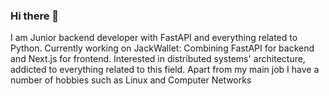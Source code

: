 ### Hi there 👋
I am Junior backend developer with FastAPI and everything related to Python.
Currently working on JackWallet: Combining FastAPI for backend and Next.js for frontend.
Interested in distributed systems' architecture, addicted to everything related to this field.
Apart from my main job I have a number of hobbies such as Linux and Computer Networks
